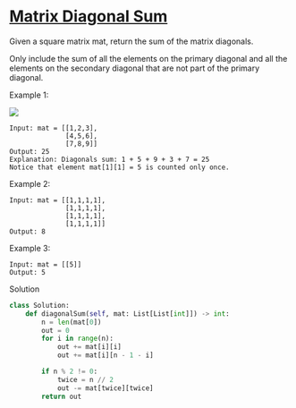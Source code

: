 # [Matrix Diagonal Sum](https://leetcode.com/problems/matrix-diagonal-sum/)

Given a square matrix mat, return the sum of the matrix diagonals.

Only include the sum of all the elements on the primary diagonal and all the elements on the secondary diagonal that 
are not part of the primary diagonal.

Example 1:

![](https://assets.leetcode.com/uploads/2020/08/14/sample_1911.png)

```
Input: mat = [[1,2,3],
              [4,5,6],
              [7,8,9]]
Output: 25
Explanation: Diagonals sum: 1 + 5 + 9 + 3 + 7 = 25
Notice that element mat[1][1] = 5 is counted only once.
```
Example 2:
```
Input: mat = [[1,1,1,1],
              [1,1,1,1],
              [1,1,1,1],
              [1,1,1,1]]
Output: 8
```
Example 3:
```
Input: mat = [[5]]
Output: 5
```
Solution
```python
class Solution:
    def diagonalSum(self, mat: List[List[int]]) -> int:
        n = len(mat[0])
        out = 0
        for i in range(n):
            out += mat[i][i]
            out += mat[i][n - 1 - i]

        if n % 2 != 0:
            twice = n // 2
            out -= mat[twice][twice]
        return out
```